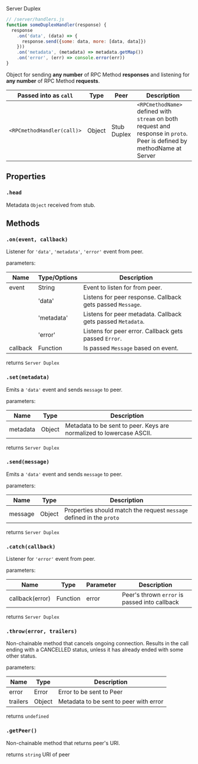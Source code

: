 Server Duplex

```javascript
// /server/handlers.js
function someDuplexHandler(response) {
  response
    .on('data', (data) => {
      response.send({some: data, more: [data, data]})
    }))
    .on('metadata', (metadata) => metadata.getMap())
    .on('error', (err) => console.error(err))
}
```

Object for sending **any number** of RPC Method **responses** and listening for **any number** of RPC Method **requests**.

| Passed into as `call`      | Type   | Peer        | Description                                                                                                                            |
| ---------------------------- | -------- | ------------- | ---------------------------------------------------------------------------------------------------------------------------------------- |
| `<RPCmethodHandler(call)>` | Object | Stub Duplex | `<RPCmethodName>` defined with `stream` on both request and response in `proto`. Peer is defined by methodName at Server |

## Properties
### `.head` 
Metadata `Object` received from stub.

## Methods
### `.on(event, callback)`
Listener for `'data'`, `'metadata'`, `'error'` event from peer.

parameters:

| Name     | Type/Options | Description                                                            |
| ---------- | -------------- | ------------------------------------------------------------------------ |
| event    | String       | Event to listen for from peer.                                         |
|          | 'data'       | Listens for peer response. Callback gets passed `Message`.              |
|          | 'metadata'   | Listens for peer metadata. Callback gets passed `Metadata`.              |
|          | 'error'      | Listens for peer error. Callback gets passed `Error`.              |
| callback | Function     | Is passed `Message` based on event.     |
returns `Server Duplex`

### `.set(metadata)`

Emits a `'data'` event and sends `message` to peer.

parameters:

| Name          | Type     | Description                                                                                     |
| --------------- | ---------- | ------------------------------------------------------------------------------------------------- |
| metadata       | Object   | Metadata to be sent to peer. Keys are normalized to lowercase ASCII. |
returns `Server Duplex`

### `.send(message)`

Emits a `'data'` event and sends `message` to peer.

parameters:

| Name          | Type     | Description                                                                                     |
|---------------|----------|-------------------------------------------------------------------------------------------------|
| message       | Object   | Properties should match the request `message` defined in the `proto`                            |
returns `Server Duplex`

### `.catch(callback)`
Listener for `'error'` event from peer.

parameters:

| Name     | Type     | Parameter | Description                                   |
|----------|----------|-----------|-----------------------------------------------|
| callback(error) | Function | error     | Peer's thrown `error` is passed into callback |
returns `Server Duplex`


### `.throw(error, trailers)`
Non-chainable method that cancels ongoing connection. Results in the call ending with a CANCELLED status, unless it has already ended with some other status.

parameters:

| Name          | Type     | Description                                                                                     |
|---------------|----------|-------------------------------------------------------------------------------------------------|
| error       | Error   | Error to be sent to Peer                            |
| trailers       | Object   | Metadata to be sent to peer with error                            |

returns `undefined`

### `.getPeer()`
Non-chainable method that returns peer's URI.

returns `string` URI of peer